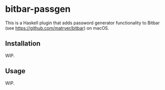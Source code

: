 # bitbar-passgen

This is a Haskell plugin that adds password generator functionality to Bitbar (see https://github.com/matryer/bitbar) on macOS.

## Installation

WIP.

## Usage

WIP.